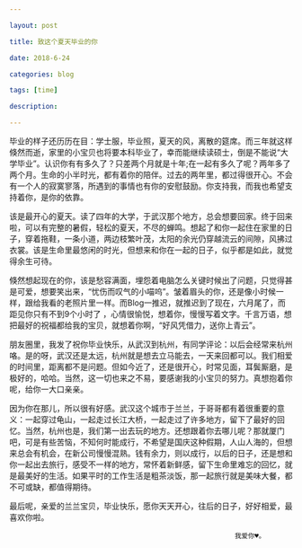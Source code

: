 ```yaml
---

layout: post 

title: 致这个夏天毕业的你

date: 2018-6-24

categories: blog

tags: [time]

description:

---
```




毕业的样子还历历在目：学士服，毕业照，夏天的风，离散的筵席。而三年就这样倏然而逝，家里的小宝贝也将要本科毕业了，幸而能继续读硕士，倒是不能说“大学毕业”。认识你有有多久了？只差两个月就是十年;在一起有多久了呢？两年多了两个月。生命的小半时光，都有着你的陪伴。过去的两年里，都过得很开心。不会有一个人的寂寞寥落，所遇到的事情也有你的安慰鼓励。你支持我，而我也希望支持着你，是你的依靠。

该是最开心的夏天。读了四年的大学，于武汉那个地方，总会想要回家。终于回来啦，可以有完整的暑假，轻松的夏天，不尽的蝉鸣。想起了和你一起住在家里的日子，穿着拖鞋，一条小道，两边枝繁叶茂，太阳的余光仍穿越流云的间隙，风拂过衣裳。该是生命里最悠闲的时光，但想来和你在一起的日子，似乎都是如此，就觉得余生可待。

倏然想起现在的你，该是愁容满面，埋怨着电脑怎么关键时候出了问题，只觉得甚是可爱，想要笑出来，“忧伤而叹气的小喵呜”。皱着眉头的你，还是像小时候一样，跟给我看的老照片里一样。而Blog一推迟，就推迟到了现在，六月尾了，而距见你只有不到9个小时了 ，心情很愉悦，想着你，慢慢写着文字。千言万语，想把最好的祝福都给我的宝贝，就想着你啊，“好风凭借力，送你上青云”。

朋友圈里，我发了祝你毕业快乐，从武汉到杭州，有同学评论：以后会经常来杭州咯。是的呀，武汉还是太远，杭州就是想去立马能去，一天来回都可以。我们相爱的时间里，距离都不是问题。但如今近了，还是很开心，时常见面，耳鬓厮磨，是极好的，哈哈。当然，这一切也来之不易，要感谢我的小宝贝的努力。真想抱着你呢，给你一大口亲亲。

因为你在那儿，所以很有好感。武汉这个城市于兰兰，于哥哥都有着很重要的意义：一起穿过龟山，一起走过长江大桥，一起走过了许多地方，留下了最好的回忆。当然，杭州也是，我们第一出去玩的地方。还想跟着你去哪儿呢？那就厦门吧，可是有些苦恼，不知何时能成行，不希望是国庆这种假期，人山人海的，但想来总会有机会，在新公司慢慢混熟。钱有余力，则以成行，以后的日子，还是想和你一起出去旅行，感受不一样的地方，常怀着新鲜感，留下生命里难忘的回忆，就是最美好的生活。如果平时的工作生活是粗茶淡饭，那一起旅行就是美味大餐，都不可或缺，都值得期待。

最后呢，亲爱的兰兰宝贝，毕业快乐，愿你天天开心，往后的日子，好好相爱，最喜欢你啦。

                                                            我爱你♥。




  





